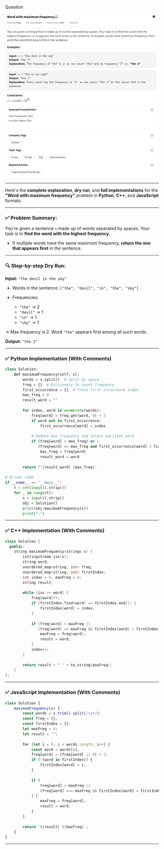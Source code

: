 Question

![Question](Question.png)

---
Here's the **complete explanation**, **dry run**, and **full implementations** for the **"Word with maximum frequency"** problem in **Python**, **C++**, and **JavaScript** formats.

---

### ✅ Problem Summary:

You're given a sentence `s` made up of words separated by spaces. Your task is to **find the word with the highest frequency**.

* If multiple words have the same maximum frequency, **return the one that appears first** in the sentence.

---

### 🔍 Step-by-step Dry Run:

**Input:** `"the devil in the sky"`

* Words in the sentence: `["the", "devil", "in", "the", "sky"]`
* Frequencies:

  * `"the"` → 2
  * `"devil"` → 1
  * `"in"` → 1
  * `"sky"` → 1

→ Max frequency is 2. Word `"the"` appears first among all such words.

**Output:** `"the 2"`

---

### ✅ Python Implementation (With Comments)

```python
class Solution:
    def maximumFrequency(self, s):
        words = s.split()  # Split by space
        freq = {}  # Dictionary to count frequency
        first_occurrence = {}  # Track first occurrence index
        max_freq = 0
        result_word = ""

        for index, word in enumerate(words):
            freq[word] = freq.get(word, 0) + 1
            if word not in first_occurrence:
                first_occurrence[word] = index

            # Update max frequency and select earliest word
            if (freq[word] > max_freq) or \
               (freq[word] == max_freq and first_occurrence[word] < first_occurrence[result_word]):
                max_freq = freq[word]
                result_word = word

        return f"{result_word} {max_freq}"

# Driver Code
if __name__ == "__main__":
    t = int(input().strip())
    for _ in range(t):
        s = input().strip()
        obj = Solution()
        print(obj.maximumFrequency(s))
        print("~")
```

---

### ✅ C++ Implementation (With Comments)

```cpp
class Solution {
  public:
    string maximumFrequency(string& s) {
        istringstream iss(s);
        string word;
        unordered_map<string, int> freq;
        unordered_map<string, int> firstIndex;
        int index = 0, maxFreq = 0;
        string result;

        while (iss >> word) {
            freq[word]++;
            if (firstIndex.find(word) == firstIndex.end()) {
                firstIndex[word] = index;
            }

            if (freq[word] > maxFreq || 
               (freq[word] == maxFreq && firstIndex[word] < firstIndex[result])) {
                maxFreq = freq[word];
                result = word;
            }
            index++;
        }

        return result + " " + to_string(maxFreq);
    }
};
```

---

### ✅ JavaScript Implementation (With Comments)

```javascript
class Solution {
    maximumFrequency(s) {
        const words = s.trim().split(/\s+/);
        const freq = {};
        const firstIndex = {};
        let maxFreq = 0;
        let result = "";

        for (let i = 0; i < words.length; i++) {
            const word = words[i];
            freq[word] = (freq[word] || 0) + 1;
            if (!(word in firstIndex)) {
                firstIndex[word] = i;
            }

            if (
                freq[word] > maxFreq ||
                (freq[word] === maxFreq && firstIndex[word] < firstIndex[result])
            ) {
                maxFreq = freq[word];
                result = word;
            }
        }

        return `${result} ${maxFreq}`;
    }
}
```

---


